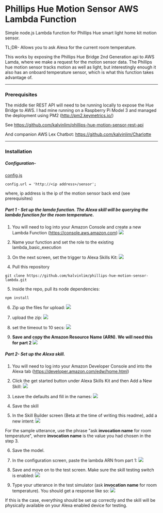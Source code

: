 # Phillips Hue Motion Sensor AWS Lambda Function

Simple node.js Lambda function for Phillips Hue smart light home kit motion sensor.

TL;DR- Allows you to ask Alexa for the current room temperature.

This works by exposing the Phillips Hue Bridge 2nd Generation api to AWS Lamda, where we make a request for the motion sensor data.  The Phillips hue motion sensor tracks motion as well as light, but interestingly enough it also has an onboard temperature sensor, which is what this function takes advantage of.

---
### Prerequisites

The middle tier REST API will need to be running locally to expose the Hue Bridge to AWS.  I had mine running on a Raspberry Pi Model 3 and managed the deployment using PM2 (http://pm2.keymetrics.io/)

See https://github.com/kalvinlim/phillips-hue-motion-sensor-rest-api

And companion AWS Lex Chatbot: https://github.com/kalvinlim/Charlotte

---
### Installation

##### Configuration-

[config.js](https://github.com/kalvinlim/phillips-hue-motion-sensor-lambda/blob/master/config.js)

```
config.url = 'http://<ip address>/sensor';
```

where, ip address is the ip of the motion sensor back end (see prerequisites)

##### Part 1 - Set up the lamda function.  The Alexa skill will be querying the lambda function for the room temperature. 

1. You will need to log into your Amazon Console and create a new Lambda Function (https://console.aws.amazon.com)
![](images/init.png?raw=true)

2. Name your function and set the role to the existing lambda_basic_execution

3. On the next screen, set the trigger to Alexa Skills Kit:
![](images/triggers.png?raw=true)

4. Pull this repository
```
git clone https://github.com/kalvinlim/phillips-hue-motion-sensor-lambda.git
```
5.  Inside the repo, pull its node dependencies:
```
npm install
```

6. Zip up the files for upload:
![](images/compress.png?raw=true)

7. upload the zip:
![](images/upload.png?raw=true)

8. set the timeout to 10 secs:
![](images/timeout.png?raw=true)

9. **Save and copy the Amazon Resource Name (ARN). We will need this for part 2**
![](images/arn.png?raw=true)

##### Part 2- Set up the Alexa skill.

1. You will need to log into your Amazon Developer Console and into the Alexa tab (https://developer.amazon.com/edw/home.html)

2. Click the get started button under Alexa Skills Kit and then Add a New Skill:
![](images/alexa_skills_kit.png?raw=true)

3. Leave the defaults and fill in the names:
![](images/new_skill.png?raw=true)

4. Save the skill

5. In the Skill Builder screen (Beta at the time of writing this readme), add a new intent:
![](images/intent.png?raw=true)

For the sample utterance, use the phrase "ask **invocation name** for room temperature", where **invocation name** is the value you had chosen in the step 3.

6. Save the model.

7. In the configuration screen, paste the lambda ARN from part 1:
![](images/config.png?raw=true)

8. Save and move on to the test screen. Make sure the skill testing switch is enabled:
![](images/enable_test.png?raw=true)

9. Type your utterance in the test simulator (ask **invocation name** for room temperature). You should get a response like so:
![](images/test.png?raw=true)

If this is the case, everything should be set up correctly and the skill will be physically available on your Alexa enabled device for testing.
